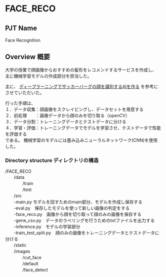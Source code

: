 # FACE_RECO

## PJT Name　
Face Recognition

## Overview 概要
大学の授業で顔画像からおすすめの髪形をレコメンドするサービスを作成し、
主に機械学習モデルの作成部分を担当した。

主に、
 [ディープラーニングでザッカーバーグの顔を識別するAIを作る](https://qiita.com/AkiyoshiOkano/items/72f3e4ba9caf514460ee) 
を参考にさせていただいた。

行った手順は、  
１．データ収集：顔画像をスクレイピングし、データセットを用意する<br>
２．前処理　　：画像データから顔のみを切り取る（openCV）<br>
３．データ分割：トレーニングデータとテストデータに分ける<br>
４．学習・評価：トレーニングデータでモデルを学習させ、テストデータで性能を評価する<br>
である。 機械学習のモデルには畳み込みニューラルネットワーク(CNN)を使用した。 


### Directory structure ディレクトリの構造
/FACE_RECO<br>
　　/data<br>
　　　　/train<br>
　　　　/test<br>
　　/src<br>
    　　-main.py モデルを回すためのmain部分、モデルを作成し保存する<br>
    　　-eval.py　保存したモデルを使って新しい画像の判定をする<br>
    　　-face_reco.py　画像から顔を切り取って顔のみの画像を保存する<br>
    　　-gene_csv.py　データのラベリングを行うためのtxtファイルを出力する<br>
    　　-inference.py　モデルの学習部分<br>
    　　-train_test_split.py　顔のみの画像をトレーニングデータとテストデータに分ける<br>
　　/static<br>
    　　/images<br>
      　　　　/cut_face<br>
      　　　　/default<br>
      　　　　/face_detect<br>
      
    








